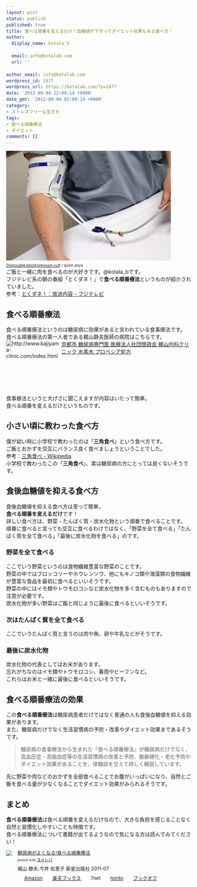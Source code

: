 ```yaml
---
layout: post
status: publish
published: true
title: 食べる順番を変えるだけ！血糖値が下がってダイエット効果もある食べ方！
author:
  display_name: kotala_b

  email: info@kotalab.com
  url: ''

author_email: info@kotalab.com
wordpress_id: 2477
wordpress_url: https://kotalab.com/?p=2477
date: '2012-09-04 12:09:14 +0900'
date_gmt: '2012-09-04 03:09:14 +0900'
category:
- ストレスフリーな生き方
tags:
- 食べる順番療法
- ダイエット
comments: []
---
```

<p><a href="/wp-content/uploads/health.jpg" target="_blank"><img src="/wp-content/uploads/health.jpg" alt="" title="health" width="448" height="298" class="alignnone size-full wp-image-1111" /></a><br />
<span style="font-size:10px;"><a href="https://www.flickr.com/photos/quinnanya/5645559731/" target="_blank">Disposable blood pressure cuff</a> / quinn.anya</span><br />
ご飯と一緒に肉を食べるのが大好きです。@kotala_bです。<br />
フジテレビ系の朝の番組「とくダネ！」で<strong>食べる順番療法</strong>というものが紹介されていました。<br />
参考：<a href="http://blog.fujitv.co.jp/tokudane/E20120903001.html" target="_blank">とくダネ！：放送内容 - フジテレビ</a><br />
</p>
<!--more-->
<h2>食べる順番療法</h2>
<p>食べる順番療法というのは糖尿病に効果があると言われている食事療法です。<br />
食べる順番療法の第一人者である梶山静夫医師の病院はこちらです。<br />
<a href="http://www.kajiyama-clinic.com/index.html" target="_blank"><img src="https://capture.heartrails.com/150x130?http://www.kajiyama-clinic.com/index.html" alt="http://www.kajiyama-clinic.com/index.html" width="150" height="130" align="left" /></a><a href="http://www.kajiyama-clinic.com/index.html" target="_blank">京都市 糖尿病専門医 医療法人社団啓政会 梶山内科クリニック 水素水 プロペシア処方</a><br style="clear:both;" /><br />
食事療法というと大げさに聞こえますが内容はいたって簡単。<br />
食べる順番を変えるだけというものです。</p>
<h2>小さい頃に教わった食べ方</h2>
<p>僕が幼い時に小学校で教わったのは「<strong>三角食べ</strong>」という食べ方です。<br />
ご飯とおかずを交互にバランス良く食べましょうということでした。<br />
参考：<a href="https://ja.wikipedia.org/wiki/%E4%B8%89%E8%A7%92%E9%A3%9F%E3%81%B9" target="_blank">三角食べ - Wikipedia</a><br />
小学校で教わったこの「<strong>三角食べ</strong>」、実は糖尿病の方にとっては良くないそうです。</p>
<h2>食後血糖値を抑える食べ方</h2>
<p>食後血糖値を抑える食べ方は至って簡単。<br />
<strong>食べる順番を変えるだけ</strong>です！<br />
詳しい食べ方は、野菜・たんぱく質・炭水化物という順番で食べることです。<br />
順番に食べると言っても交互に食べるわけではなく、「野菜を全て食べる」「たんぱく質を全て食べる」「最後に炭水化物を食べる」のです。</p>
<h3>野菜を全て食べる</h3>
<p>ここでいう野菜というのは食物繊維豊富な野菜のことです。<br />
野菜の中ではブロッコリーやホウレンソウ、他にもキノコ類や海藻類の食物繊維が豊富な食品を最初に食べるといいそうです。<br />
野菜の中にはイモ類やトウモロコシなど炭水化物を多く含むものもありますので注意が必要です。<br />
炭水化物が多い野菜はご飯と同じように最後に食べるといいそうです。</p>
<h3>次はたんぱく質を全て食べる</h3>
<p>ここでいうたんぱく質と言うのは肉や魚、卵や牛乳などがそうです。</p>
<h3>最後に炭水化物</h3>
<p>炭水化物の代表としてはお米があります。<br />
忘れがちなのはイモ類やトウモロコシ、春雨やビーフンなど。<br />
これらはお米と一緒に最後に食べるといいそうです。</p>
<h2>食べる順番療法の効果</h2>
<p>この<strong>食べる順番療法</strong>は糖尿病患者だけではなく普通の人も食後血糖値を抑える効果があります。<br />
また、糖尿病だけでなく生活習慣病の予防・改善やダイエット効果まであるそうです。</p>
<blockquote><p>糖尿病の食事療法から生まれた『食べる順番療法』が糖尿病だけでなく、高血圧症・高脂血症等の生活習慣病の改善と予防、動脈硬化・老化予防やダイエット効果があることを、体験談を交えて詳しく解説しています。</p></blockquote>
<p>先に野菜や肉などのおかずを全部食べることでお腹がいっぱいになり、自然とご飯を食べる量が少なくなることでダイエット効果がみられるそうです。</p>
<h2>まとめ</h2>
<p><strong>食べる順番療法</strong>は食べる順番を変えるだけなので、大きな負担を感じることなく自然と習慣化しやすいことも特徴です。<br />
食べる順番療法について書籍が出てるようなので気になる方は読んでみてください！</p>
<div class="booklink-box" style="text-align:left;padding-bottom:20px;font-size:small;/zoom: 1;overflow: hidden;">
<div class="booklink-image" style="float:left;margin:0 15px 10px 0;"><a href="https://www.amazon.co.jp/exec/obidos/asin/4405092087/same-22/" name="booklink" rel="nofollow" target="_blank"><img src="https://images-fe.ssl-images-amazon.com/images/I/41zunR8dTML._SL160_.jpg" style="border: none;" /></a></div>
<div class="booklink-info" style="line-height:120%;/zoom: 1;overflow: hidden;">
<div class="booklink-name" style="margin-bottom:10px;line-height:120%"><a href="https://www.amazon.co.jp/exec/obidos/asin/4405092087/same-22/" rel="nofollow" name="booklink" target="_blank">糖尿病がよくなる!食べる順番療法</a>
<div class="booklink-powered-date" style="font-size:8pt;margin-top:5px;font-family:verdana;line-height:120%">posted with <a href="https://yomereba.com" target="_blank">ヨメレバ</a></div>
</div>
<div class="booklink-detail" style="margin-bottom:5px;">梶山 静夫,今井 佐恵子 新星出版社 2011-07    </div>
<div class="booklink-link2" style="margin-top:10px;">
<div class="shoplinkamazon" style="display:inline;margin-right:5px;background: url('https://img.yomereba.com/tam_y.gif') 0 0 no-repeat;padding: 2px 0 2px 18px;white-space: nowrap;"><a href="https://www.amazon.co.jp/exec/obidos/asin/4405092087/same-22/" rel="nofollow" target="_blank" title="アマゾン" >Amazon</a></div>
<div class="shoplinkrakuten" style="display:inline;margin-right:5px;background: url('https://img.yomereba.com/tam_y.gif') 0 -50px no-repeat;padding: 2px 0 2px 18px;white-space: nowrap;"><a href="https://hb.afl.rakuten.co.jp/hgc/0fa7afc8.bbfc196a.0fa7afc9.d56c38f1/?pc=http%3A%2F%2Fbooks.rakuten.co.jp%2Frb%2F11218198%2F%3Fscid%3Daf_ich_link_urltxt%26m%3Dhttp%3A%2F%2Fm.rakuten.co.jp%2Fev%2Fbook%2F" rel="nofollow" target="_blank" title="楽天ブックス" >楽天ブックス</a></div>
<div class="shoplinkseven" style="display:inline;margin-right:5px;background: url('https://img.yomereba.com/tam_y.gif') 0 -100px no-repeat;padding: 2px 0 2px 18px;white-space: nowrap;"><span class="removed_link" title="click.linksynergy.com/fs-bin/click?id=d2yYUp776R4&amp;subid=&amp;offerid=197738.1&amp;type=10&amp;tmpid=1787&amp;RD_PARM1=http%253A%252F%252Fwww.7netshopping.jp%252Fbooks%252Fsearch_result%252F%253Fctgy%253Dbooks%2526code%253D4405092087">7net</span></div>
<div class="shoplinkbk1" style="display:inline;margin-right:5px;background: url('https://img.yomereba.com/tam_y.gif') 0 -150px no-repeat;padding: 2px 0 2px 18px;white-space: nowrap;"><a href="https://ck.jp.ap.valuecommerce.com/servlet/referral?sid=2967684&pid=881104827&vc_url=http%3A%2F%2Fhonto.jp%2Fnetstore%2Fsearch_021_104405092087.html%3Fsrchf%3D1%26srchGnrNm%3D1" target="_blank" title="bk1" >honto</a></div>
<div class="shoplinkbookoff" style="display:inline;margin-right:5px;background: url('https://img.yomereba.com/tam_y.gif') 0 -200px no-repeat;padding: 2px 0 2px 18px;white-space: nowrap;"><a href="https://click.linksynergy.com/fs-bin/click?id=d2yYUp776R4&subid=&offerid=169505.1&type=10&tmpid=3677&RD_PARM1=http%253A%252F%252Fwww.bookoffonline.co.jp%252Fdisplay%252FL001%252Cbg%253D12%252Cq%253D9784405092082" rel="nofollow" target="_blank" title="ブックオフオンライン" >ブックオフ</a></div>
</div>
</div>
<div class="booklink-footer" style="clear: left"></div>
</div>
